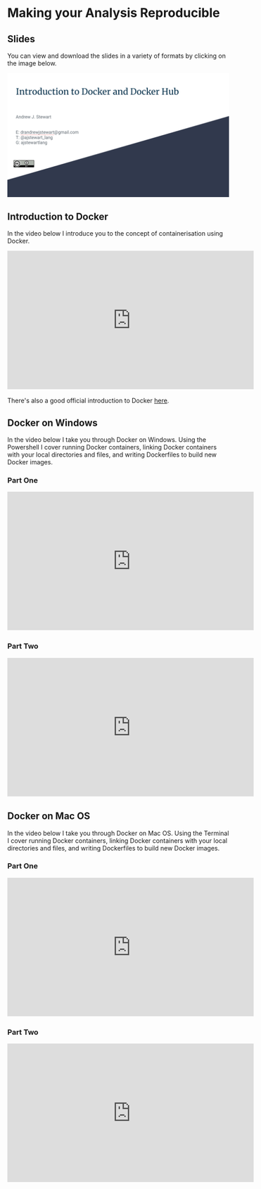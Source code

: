 # Making your Analysis Reproducible

## Slides

You can view and download the slides in a variety of formats by clicking on the image below.

<center>

[![link_to_slides](images/docker_slides.png)](https://docs.google.com/presentation/d/1GGZZ2wy02wYT1kaTcZPzVXFlUZ022Un7l-aEhIRFNz4/edit?usp=sharing)
    
</center>

## Introduction to Docker
 
In the video below I introduce you to the concept of containerisation using Docker.
 
<center>

<iframe width="560" height="315" src="https://youtube.com/embed/xZB_lJTRfY4" frameborder="0" allowfullscreen></iframe>

</center>

There's also a good official introduction to Docker [here](https://docs.docker.com/get-started/).


## Docker on Windows

In the video below I take you through Docker on Windows. Using the Powershell I cover running Docker containers, linking Docker containers with your local directories and files, and writing Dockerfiles to build new Docker images. 

### Part One

<center>

<iframe width="560" height="315" src="https://youtube.com/embed/7O5B-jGbAxM" frameborder="0" allowfullscreen></iframe>

</center>

### Part Two

<center>

<iframe width="560" height="315" src="https://youtube.com/embed/RoWKtvNvFN8" frameborder="0" allowfullscreen></iframe>

</center>

## Docker on Mac OS

In the video below I take you through Docker on Mac OS. Using the Terminal I cover running Docker containers, linking Docker containers with your local directories and files, and writing Dockerfiles to build new Docker images. 

### Part One

<center>

<iframe width="560" height="315" src="https://youtube.com/embed/ZkBbBuOvnpo" frameborder="0" allowfullscreen></iframe>

</center>

### Part Two

<center>

<iframe width="560" height="315" src="https://youtube.com/embed/vvx37IgxbhU" frameborder="0" allowfullscreen></iframe>

</center>